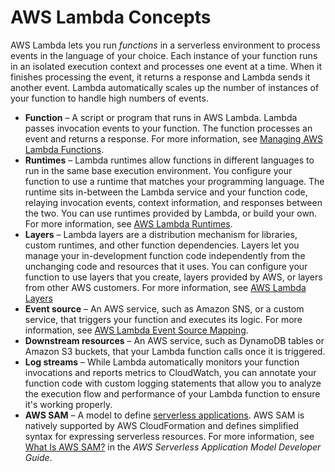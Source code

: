 # AWS Lambda Concepts<a name="lambda-application-fundamentals"></a>

AWS Lambda lets you run *functions* in a serverless environment to process events in the language of your choice\. Each instance of your function runs in an isolated execution context and processes one event at a time\. When it finishes processing the event, it returns a response and Lambda sends it another event\. Lambda automatically scales up the number of instances of your function to handle high numbers of events\.
+ **Function** – A script or program that runs in AWS Lambda\. Lambda passes invocation events to your function\. The function processes an event and returns a response\. For more information, see [Managing AWS Lambda Functions](lambda-introduction-function.md)\.
+ **Runtimes** – Lambda runtimes allow functions in different languages to run in the same base execution environment\. You configure your function to use a runtime that matches your programming language\. The runtime sits in\-between the Lambda service and your function code, relaying invocation events, context information, and responses between the two\. You can use runtimes provided by Lambda, or build your own\. For more information, see [AWS Lambda Runtimes](lambda-runtimes.md)\.
+ **Layers** – Lambda layers are a distribution mechanism for libraries, custom runtimes, and other function dependencies\. Layers let you manage your in\-development function code independently from the unchanging code and resources that it uses\. You can configure your function to use layers that you create, layers provided by AWS, or layers from other AWS customers\. For more information, see [AWS Lambda Layers](configuration-layers.md)
+ **Event source** – An AWS service, such as Amazon SNS, or a custom service, that triggers your function and executes its logic\. For more information, see [AWS Lambda Event Source Mapping](invocation-eventsourcemapping.md)\.
+ **Downstream resources** – An AWS service, such as DynamoDB tables or Amazon S3 buckets, that your Lambda function calls once it is triggered\. 
+ **Log streams** – While Lambda automatically monitors your function invocations and reports metrics to CloudWatch, you can annotate your function code with custom logging statements that allow you to analyze the execution flow and performance of your Lambda function to ensure it's working properly\.
+ **AWS SAM** – A model to define [serverless applications](https://aws.amazon.com/serverless)\. AWS SAM is natively supported by AWS CloudFormation and defines simplified syntax for expressing serverless resources\. For more information, see [What Is AWS SAM?](https://docs.aws.amazon.com/serverless-application-model/latest/developerguide/) in the *AWS Serverless Application Model Developer Guide*\.